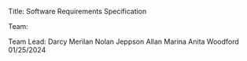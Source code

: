 Title: Software Requirements Specification

Team: 


Team Lead: Darcy Merilan
Nolan Jeppson
Allan Marina
Anita Woodford
01/25/2024
